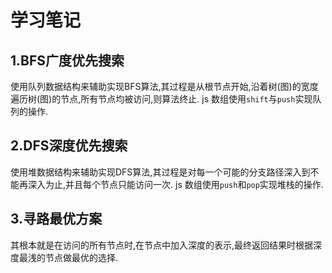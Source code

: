 # 学习笔记

## 1.BFS广度优先搜索
使用队列数据结构来辅助实现BFS算法,其过程是从根节点开始,沿着树(图)的宽度遍历树(图)的节点,所有节点均被访问,则算法终止.
js 数组使用`shift`与`push`实现队列的操作.

## 2.DFS深度优先搜索
使用堆数据结构来辅助实现DFS算法,其过程是对每一个可能的分支路径深入到不能再深入为止,并且每个节点只能访问一次.
js 数组使用`push`和`pop`实现堆栈的操作.

## 3.寻路最优方案
其根本就是在访问的所有节点时,在节点中加入深度的表示,最终返回结果时根据深度最浅的节点做最优的选择.

